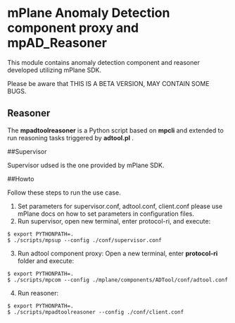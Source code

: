 # mPlane Anomaly Detection component proxy and mpAD_Reasoner

This module contains anomaly detection component and reasoner developed utilizing mPlane SDK.




Please be aware that THIS IS A BETA VERSION, MAY CONTAIN SOME BUGS.

## Reasoner
The __mpadtoolreasoner__ is a Python script based on __mpcli__ and extended to run reasoning tasks triggered by __adtool.pl__ .

##Supervisor

Supervisor udsed is the one provided by mPlane SDK.

##Howto

Follow these steps to run the use case.

1. Set parameters for supervisor.conf, adtool.conf, client.conf please use mPlane docs on how to set parameters in configuration files.
2. Run supervisor, open new terminal, enter protocol-ri, and execute:
```
$ export PYTHONPATH=.
$ ./scripts/mpsup --config ./conf/supervisor.conf
```
3. Run adtool component proxy:
Open a new terminal, enter __protocol-ri__ folder and execute:

```
$ export PYTHONPATH=.
$ ./scripts/mpcom --config ./mplane/components/ADTool/conf/adtool.conf

```

4. Run reasoner:

```
$ export PYTHONPATH=.
$ ./scripts/mpadtoolreasoner --config ./conf/client.conf

```


